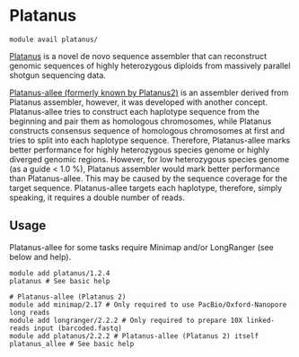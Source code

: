 # Platanus 

    module avail platanus/

[Platanus](http://platanus.bio.titech.ac.jp/) is a novel de novo sequence assembler that can reconstruct genomic sequences of highly heterozygous diploids from massively parallel shotgun sequencing data.

[Platanus-allee (formerly known by Platanus2)](http://platanus.bio.titech.ac.jp/platanus2) is an assembler derived from Platanus assembler, however, it was developed with another concept. Platanus-allee tries to construct each haplotype sequence from the beginning and pair them as homologous chromosomes, while Platanus constructs consensus sequence of homologous chromosomes at first and tries to split into each haplotype sequence. Therefore, Platanus-allee marks better performance for highly heterozygous species genome or highly diverged genomic regions. However, for low heterozygous species genome (as a guide < 1.0 %), Platanus assembler would mark better performance than Platanus-allee. This may be caused by the sequence coverage for the target sequence. Platanus-allee targets each haplotype, therefore, simply speaking, it requires a double number of reads. 

## Usage

Platanus-allee for some tasks require Minimap and/or LongRanger (see below and help).

```
module add platanus/1.2.4
platanus # See basic help

# Platanus-allee (Platanus 2)
module add minimap/2.17 # Only required to use PacBio/Oxford-Nanopore long reads
module add longranger/2.2.2 # Only required to prepare 10X linked-reads input (barcoded.fastq)
module add platanus/2.2.2 # Platanus-allee (Platanus 2) itself
platanus_allee # See basic help
```
